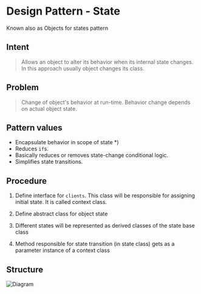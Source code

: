 # Design Pattern - State
Known also as Objects for states pattern

## Intent

>Allows an object to alter its behavior when its internal state changes.
>In this approach usually object changes its class.

## Problem

>Change of object's behavior at run-time.
>Behavior change depends on actual object state.


## Pattern values

* Encapsulate behavior in scope of state *)
* Reduces ``if``s.
* Basically reduces or removes state-change conditional logic.
* Simplifies state transitions.


## Procedure

1. Define interface for ``clients``. This class will be responsible for assigning initial state. It is called context class.

2. Define abstract class for object state

3. Different states will be represented as derived classes of the state base class

4. Method responsible for state transition (in state class) gets as a parameter instance of a context class


## Structure

[id]: https://raw.github.com/piotrziemniak/Java-Patterns/master/state-pattern/src/main/resources/State-pattern-diagram.gif

![Diagram][id]